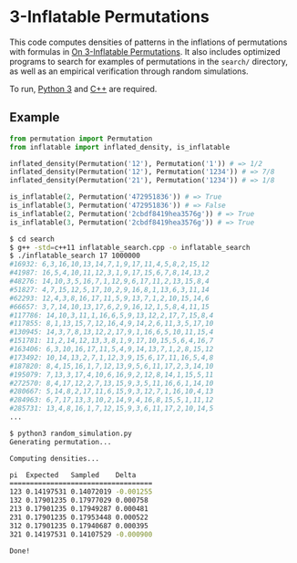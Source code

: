 # 3-Inflatable Permutations

This code computes densities of patterns in the inflations of permutations with
formulas in [On 3-Inflatable Permutations](https://arxiv.org/abs/1809.08490).
It also includes optimized programs to search for examples of permutations in
the `search/` directory, as well as an empirical verification through random
simulations.

To run, [Python 3](https://www.python.org/) and [C++](https://gcc.gnu.org/) are
required.

## Example

```python
from permutation import Permutation
from inflatable import inflated_density, is_inflatable

inflated_density(Permutation('12'), Permutation('1')) # => 1/2
inflated_density(Permutation('12'), Permutation('1234')) # => 7/8
inflated_density(Permutation('21'), Permutation('1234')) # => 1/8

is_inflatable(2, Permutation('472951836')) # => True
is_inflatable(3, Permutation('472951836')) # => False
is_inflatable(2, Permutation('2cbdf8419hea3576g')) # => True
is_inflatable(3, Permutation('2cbdf8419hea3576g')) # => True
```

```bash
$ cd search
$ g++ -std=c++11 inflatable_search.cpp -o inflatable_search
$ ./inflatable_search 17 1000000
#16932: 6,3,16,10,13,14,7,1,9,17,11,4,5,8,2,15,12
#41987: 16,5,4,10,11,12,3,1,9,17,15,6,7,8,14,13,2
#48276: 14,10,3,5,16,7,1,12,9,6,17,11,2,13,15,8,4
#51827: 4,7,15,12,5,17,10,2,9,16,8,1,13,6,3,11,14
#62293: 12,4,3,8,16,17,11,5,9,13,7,1,2,10,15,14,6
#66657: 3,7,14,10,13,17,6,2,9,16,12,1,5,8,4,11,15
#117786: 14,10,3,11,1,16,6,5,9,13,12,2,17,7,15,8,4
#117855: 8,1,13,15,7,12,16,4,9,14,2,6,11,3,5,17,10
#130945: 14,3,7,8,13,12,2,17,9,1,16,6,5,10,11,15,4
#151781: 11,2,14,12,13,3,8,1,9,17,10,15,5,6,4,16,7
#163406: 6,3,10,16,17,11,5,4,9,14,13,7,1,2,8,15,12
#173492: 10,14,13,2,7,1,12,3,9,15,6,17,11,16,5,4,8
#187820: 8,4,15,16,1,7,12,13,9,5,6,11,17,2,3,14,10
#195079: 7,13,3,17,4,10,6,16,9,2,12,8,14,1,15,5,11
#272570: 8,4,17,12,2,7,13,15,9,3,5,11,16,6,1,14,10
#280667: 5,14,8,2,17,11,6,15,9,3,12,7,1,16,10,4,13
#284963: 6,7,17,13,3,10,2,14,9,4,16,8,15,5,1,11,12
#285731: 13,4,8,16,1,7,12,15,9,3,6,11,17,2,10,14,5
...
```

```bash
$ python3 random_simulation.py
Generating permutation...

Computing densities...

pi  Expected   Sampled    Delta
===================================
123 0.14197531 0.14072019 -0.001255
132 0.17901235 0.17977029 0.000758
213 0.17901235 0.17949287 0.000481
231 0.17901235 0.17953448 0.000522
312 0.17901235 0.17940687 0.000395
321 0.14197531 0.14107529 -0.000900

Done!
```
